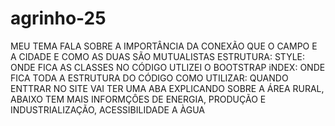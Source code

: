 # agrinho-25
MEU TEMA FALA SOBRE A IMPORTÂNCIA DA CONEXÃO QUE O CAMPO E A CIDADE E COMO AS DUAS SÃO MUTUALISTAS 
ESTRUTURA:
STYLE: ONDE FICA AS CLASSES NO CÓDIGO 
UTLIZEI O BOOTSTRAP 
iNDEX: ONDE FICA TODA A ESTRUTURA DO CÓDIGO 
COMO UTILIZAR: QUANDO ENTTRAR NO SITE VAI TER UMA ABA EXPLICANDO SOBRE A ÁREA RURAL, ABAIXO TEM MAIS INFORMÇÔES DE ENERGIA, PRODUÇÃO E INDUSTRIALIZAÇÃO, ACESSIBILIDADE A ÀGUA 

